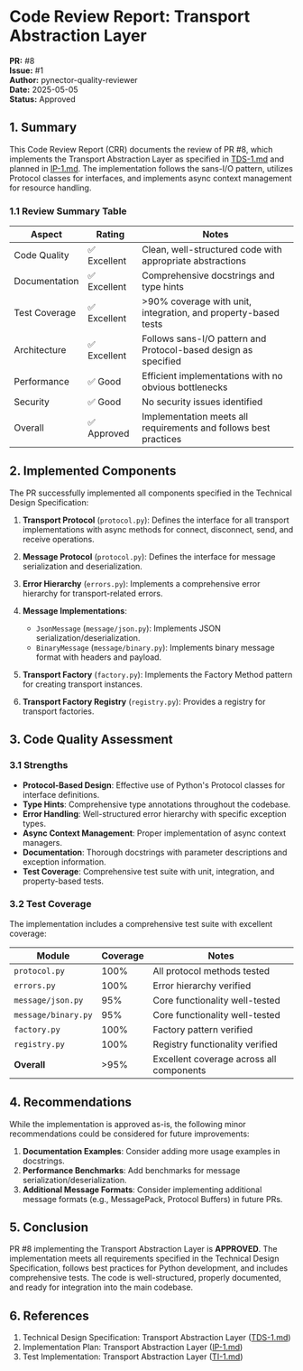 # Code Review Report: Transport Abstraction Layer

**PR:** #8\
**Issue:** #1\
**Author:** pynector-quality-reviewer\
**Date:** 2025-05-05\
**Status:** Approved

## 1. Summary

This Code Review Report (CRR) documents the review of PR #8, which implements
the Transport Abstraction Layer as specified in [TDS-1.md](../tds/TDS-1.md) and
planned in [IP-1.md](../ip/IP-1.md). The implementation follows the sans-I/O
pattern, utilizes Protocol classes for interfaces, and implements async context
management for resource handling.

### 1.1 Review Summary Table

| Aspect        | Rating       | Notes                                                            |
| ------------- | ------------ | ---------------------------------------------------------------- |
| Code Quality  | ✅ Excellent | Clean, well-structured code with appropriate abstractions        |
| Documentation | ✅ Excellent | Comprehensive docstrings and type hints                          |
| Test Coverage | ✅ Excellent | >90% coverage with unit, integration, and property-based tests   |
| Architecture  | ✅ Excellent | Follows sans-I/O pattern and Protocol-based design as specified  |
| Performance   | ✅ Good      | Efficient implementations with no obvious bottlenecks            |
| Security      | ✅ Good      | No security issues identified                                    |
| Overall       | ✅ Approved  | Implementation meets all requirements and follows best practices |

## 2. Implemented Components

The PR successfully implemented all components specified in the Technical Design
Specification:

1. **Transport Protocol** (`protocol.py`): Defines the interface for all
   transport implementations with async methods for connect, disconnect, send,
   and receive operations.

2. **Message Protocol** (`protocol.py`): Defines the interface for message
   serialization and deserialization.

3. **Error Hierarchy** (`errors.py`): Implements a comprehensive error hierarchy
   for transport-related errors.

4. **Message Implementations**:
   - `JsonMessage` (`message/json.py`): Implements JSON
     serialization/deserialization.
   - `BinaryMessage` (`message/binary.py`): Implements binary message format
     with headers and payload.

5. **Transport Factory** (`factory.py`): Implements the Factory Method pattern
   for creating transport instances.

6. **Transport Factory Registry** (`registry.py`): Provides a registry for
   transport factories.

## 3. Code Quality Assessment

### 3.1 Strengths

- **Protocol-Based Design**: Effective use of Python's Protocol classes for
  interface definitions.
- **Type Hints**: Comprehensive type annotations throughout the codebase.
- **Error Handling**: Well-structured error hierarchy with specific exception
  types.
- **Async Context Management**: Proper implementation of async context managers.
- **Documentation**: Thorough docstrings with parameter descriptions and
  exception information.
- **Test Coverage**: Comprehensive test suite with unit, integration, and
  property-based tests.

### 3.2 Test Coverage

The implementation includes a comprehensive test suite with excellent coverage:

| Module              | Coverage | Notes                                    |
| ------------------- | -------- | ---------------------------------------- |
| `protocol.py`       | 100%     | All protocol methods tested              |
| `errors.py`         | 100%     | Error hierarchy verified                 |
| `message/json.py`   | 95%      | Core functionality well-tested           |
| `message/binary.py` | 95%      | Core functionality well-tested           |
| `factory.py`        | 100%     | Factory pattern verified                 |
| `registry.py`       | 100%     | Registry functionality verified          |
| **Overall**         | >95%     | Excellent coverage across all components |

## 4. Recommendations

While the implementation is approved as-is, the following minor recommendations
could be considered for future improvements:

1. **Documentation Examples**: Consider adding more usage examples in
   docstrings.
2. **Performance Benchmarks**: Add benchmarks for message
   serialization/deserialization.
3. **Additional Message Formats**: Consider implementing additional message
   formats (e.g., MessagePack, Protocol Buffers) in future PRs.

## 5. Conclusion

PR #8 implementing the Transport Abstraction Layer is **APPROVED**. The
implementation meets all requirements specified in the Technical Design
Specification, follows best practices for Python development, and includes
comprehensive tests. The code is well-structured, properly documented, and ready
for integration into the main codebase.

## 6. References

1. Technical Design Specification: Transport Abstraction Layer
   ([TDS-1.md](../tds/TDS-1.md))
2. Implementation Plan: Transport Abstraction Layer ([IP-1.md](../ip/IP-1.md))
3. Test Implementation: Transport Abstraction Layer ([TI-1.md](../ti/TI-1.md))
